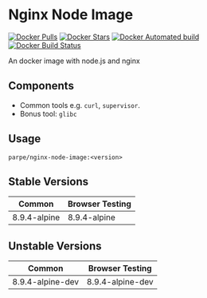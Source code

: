 # Nginx Node Image

[![Docker Pulls](https://img.shields.io/docker/pulls/parpe/nginx-node-image.svg?style=flat-square)](https://hub.docker.com/r/parpe/nginx-node-image/)
[![Docker Stars](https://img.shields.io/docker/stars/parpe/nginx-node-image.svg?style=flat-square)](https://hub.docker.com/r/parpe/nginx-node-image/)
[![Docker Automated build](https://img.shields.io/docker/automated/parpe/nginx-node-image.svg?style=flat-square)](https://hub.docker.com/r/parpe/nginx-node-image/)
[![Docker Build Status](https://img.shields.io/docker/build/parpe/nginx-node-image.svg?style=flat-square)](https://hub.docker.com/r/parpe/nginx-node-image/)

An docker image with node.js and nginx

## Components
- Common tools e.g. `curl`, `supervisor`.
- Bonus tool: `glibc`


## Usage
`parpe/nginx-node-image:<version>`

## Stable Versions

| Common  | Browser Testing |
| ------------- | ------------- |
| 8.9.4-alpine  | 8.9.4-alpine  |

## Unstable Versions

| Common  | Browser Testing |
| ------------- | ------------- |
| 8.9.4-alpine-dev  | 8.9.4-alpine-dev  |